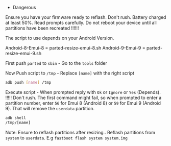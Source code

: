 * Dangerous

Ensure you have your firmware ready to reflash. Don't rush. Battery charged at least 50%. Read prompts carefully. 
Do not reboot your device until all partitions have been recreated !!!!!!


The script to use depends on your Android Version.

Android-8-Emui-8 = parted-resize-emui-8.sh
Android-9-Emui-9 = parted-resize-emui-9.sh


First push `parted` to `sbin` - Go to the `tools` folder

Now Push script to `/tmp` - Replace `[name]` with the right script 

```bash
adb push [name] /tmp
```

Execute script - When prompted reply with `Ok` or `Ignore` or `Yes` (Depends). !!!!! Don't rush. The first command might fail, so when prompted to enter a partition number, enter `56` for Emui 8 (Android 8) or `59` for Emui 9 (Android 9). That will remove the `userdata` partition.

```bash
adb shell
/tmp/[name]
```




Note: Ensure to reflash partitions after resizing.. Reflash partitions from `system` to `userdata`. E.g `fastboot flash system system.img`
